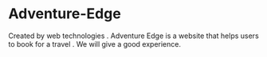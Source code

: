 # Adventure-Edge
Created by web technologies . Adventure Edge is a website that helps users to book for a travel . We will give a good experience. 

